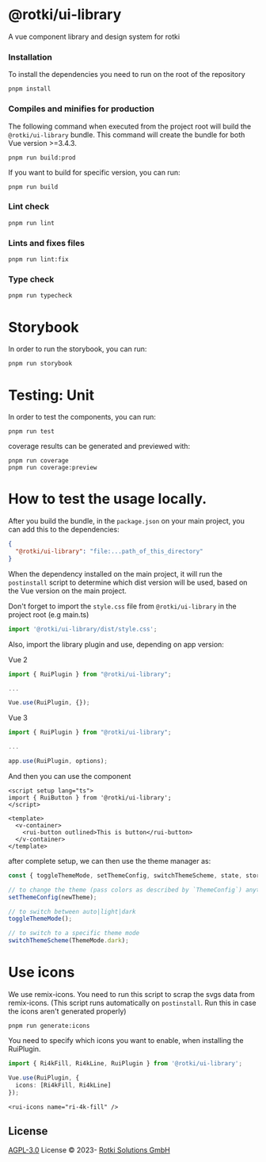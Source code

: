 # @rotki/ui-library

A vue component library and design system for rotki

### Installation

To install the dependencies you need to run on the root of the repository

```
pnpm install
```

### Compiles and minifies for production
The following command when executed from the project root will build the `@rotki/ui-library` bundle.
This command will create the bundle for both Vue version >=3.4.3.
```
pnpm run build:prod
```

If you want to build for specific version, you can run:
```
pnpm run build
```

### Lint check
```
pnpm run lint
```

### Lints and fixes files
```
pnpm run lint:fix
```

### Type check
```
pnpm run typecheck
```

# Storybook
In order to run the storybook, you can run:

```
pnpm run storybook
```

# Testing: Unit
In order to test the components, you can run:

```
pnpm run test
```

coverage results can be generated and previewed with:

```
pnpm run coverage
pnpm run coverage:preview
```


# How to test the usage locally.
After you build the bundle, in the `package.json` on your main project, you can add this to the dependencies:

```json
{
  "@rotki/ui-library": "file:...path_of_this_directory"
}
```

When the dependency installed on the main project, it will run the `postinstall` script to determine which dist version will be used, based on the Vue version on the main project.

Don't forget to import the `style.css` file from `@rotki/ui-library` in the project root (e.g main.ts)

```typescript
import '@rotki/ui-library/dist/style.css';
```

Also, import the library plugin and use, depending on app version:

Vue 2
```typescript
import { RuiPlugin } from "@rotki/ui-library";

...

Vue.use(RuiPlugin, {});
```

Vue 3
```typescript
import { RuiPlugin } from "@rotki/ui-library";

...

app.use(RuiPlugin, options);
```

And then you can use the component 
```vue
<script setup lang="ts">
import { RuiButton } from '@rotki/ui-library';
</script>

<template>
  <v-container>
    <rui-button outlined>This is button</rui-button>
  </v-container>
</template>
```

after complete setup, we can then use the theme manager as:

```typescript
const { toggleThemeMode, setThemeConfig, switchThemeScheme, state, store } = useRotkiTheme();

// to change the theme (pass colors as described by `ThemeConfig`) anytime:
setThemeConfig(newTheme);

// to switch between auto|light|dark
toggleThemeMode();

// to switch to a specific theme mode
switchThemeScheme(ThemeMode.dark);
```


# Use icons
We use remix-icons. You need to run this script to scrap the svgs data from remix-icons. (This script runs automatically on `postinstall`. Run this in case the icons aren't generated properly)
```
pnpm run generate:icons
```

You need to specify which icons you want to enable, when installing the RuiPlugin.
```typescript
import { Ri4kFill, Ri4kLine, RuiPlugin } from '@rotki/ui-library';

Vue.use(RuiPlugin, {
  icons: [Ri4kFill, Ri4kLine]
});
```

```vue
<rui-icons name="ri-4k-fill" />
```

## License

[AGPL-3.0](./LICENSE) License &copy; 2023- [Rotki Solutions GmbH](https://github.com/rotki)

